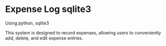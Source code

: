 # Expense Log sqlite3
Using python, sqlite3

This system is designed to record expenses, allowing users to conveniently add, delete, and edit expense entries.
